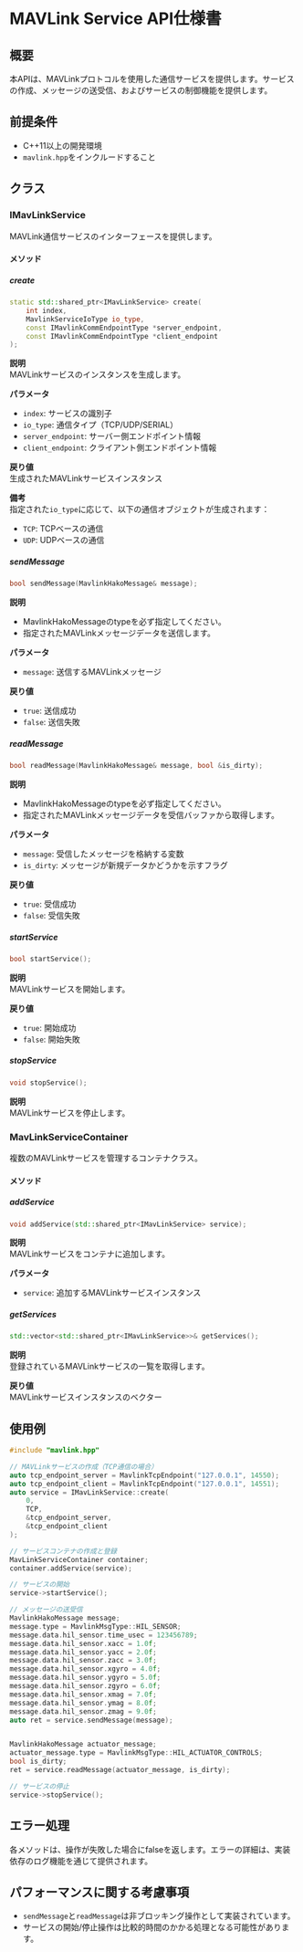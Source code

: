 # MAVLink Service API仕様書

## 概要

本APIは、MAVLinkプロトコルを使用した通信サービスを提供します。サービスの作成、メッセージの送受信、およびサービスの制御機能を提供します。

## 前提条件

- C++11以上の開発環境
- `mavlink.hpp`をインクルードすること

## クラス

### IMavLinkService

MAVLink通信サービスのインターフェースを提供します。

#### メソッド

##### create

```cpp
static std::shared_ptr<IMavLinkService> create(
    int index,
    MavlinkServiceIoType io_type,
    const IMavlinkCommEndpointType *server_endpoint,
    const IMavlinkCommEndpointType *client_endpoint
);
```

**説明**  
MAVLinkサービスのインスタンスを生成します。

**パラメータ**
- `index`: サービスの識別子
- `io_type`: 通信タイプ（TCP/UDP/SERIAL）
- `server_endpoint`: サーバー側エンドポイント情報
- `client_endpoint`: クライアント側エンドポイント情報

**戻り値**  
生成されたMAVLinkサービスインスタンス

**備考**  
指定された`io_type`に応じて、以下の通信オブジェクトが生成されます：
- `TCP`: TCPベースの通信
- `UDP`: UDPベースの通信

##### sendMessage

```cpp
bool sendMessage(MavlinkHakoMessage& message);
```

**説明**  
- MavlinkHakoMessageのtypeを必ず指定してください。
- 指定されたMAVLinkメッセージデータを送信します。

**パラメータ**
- `message`: 送信するMAVLinkメッセージ

**戻り値**
- `true`: 送信成功
- `false`: 送信失敗

##### readMessage

```cpp
bool readMessage(MavlinkHakoMessage& message, bool &is_dirty);
```

**説明**  
- MavlinkHakoMessageのtypeを必ず指定してください。
- 指定されたMAVLinkメッセージデータを受信バッファから取得します。

**パラメータ**
- `message`: 受信したメッセージを格納する変数
- `is_dirty`: メッセージが新規データかどうかを示すフラグ

**戻り値**
- `true`: 受信成功
- `false`: 受信失敗

##### startService

```cpp
bool startService();
```

**説明**  
MAVLinkサービスを開始します。

**戻り値**
- `true`: 開始成功
- `false`: 開始失敗

##### stopService

```cpp
void stopService();
```

**説明**  
MAVLinkサービスを停止します。

### MavLinkServiceContainer

複数のMAVLinkサービスを管理するコンテナクラス。

#### メソッド

##### addService

```cpp
void addService(std::shared_ptr<IMavLinkService> service);
```

**説明**  
MAVLinkサービスをコンテナに追加します。

**パラメータ**
- `service`: 追加するMAVLinkサービスインスタンス

##### getServices

```cpp
std::vector<std::shared_ptr<IMavLinkService>>& getServices();
```

**説明**  
登録されているMAVLinkサービスの一覧を取得します。

**戻り値**  
MAVLinkサービスインスタンスのベクター

## 使用例

```cpp
#include "mavlink.hpp"

// MAVLinkサービスの作成（TCP通信の場合）
auto tcp_endpoint_server = MavlinkTcpEndpoint("127.0.0.1", 14550);
auto tcp_endpoint_client = MavlinkTcpEndpoint("127.0.0.1", 14551);
auto service = IMavLinkService::create(
    0,
    TCP,
    &tcp_endpoint_server,
    &tcp_endpoint_client
);

// サービスコンテナの作成と登録
MavLinkServiceContainer container;
container.addService(service);

// サービスの開始
service->startService();

// メッセージの送受信
MavlinkHakoMessage message;
message.type = MavlinkMsgType::HIL_SENSOR;
message.data.hil_sensor.time_usec = 123456789;
message.data.hil_sensor.xacc = 1.0f;
message.data.hil_sensor.yacc = 2.0f;
message.data.hil_sensor.zacc = 3.0f;
message.data.hil_sensor.xgyro = 4.0f;
message.data.hil_sensor.ygyro = 5.0f;
message.data.hil_sensor.zgyro = 6.0f;
message.data.hil_sensor.xmag = 7.0f;
message.data.hil_sensor.ymag = 8.0f;
message.data.hil_sensor.zmag = 9.0f;
auto ret = service.sendMessage(message);


MavlinkHakoMessage actuator_message;
actuator_message.type = MavlinkMsgType::HIL_ACTUATOR_CONTROLS;
bool is_dirty;
ret = service.readMessage(actuator_message, is_dirty);

// サービスの停止
service->stopService();
```

## エラー処理

各メソッドは、操作が失敗した場合にfalseを返します。エラーの詳細は、実装依存のログ機能を通じて提供されます。


## パフォーマンスに関する考慮事項

- `sendMessage`と`readMessage`は非ブロッキング操作として実装されています。
- サービスの開始/停止操作は比較的時間のかかる処理となる可能性があります。
